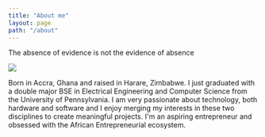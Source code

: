 ```yaml
---
title: "About me"
layout: page
path: "/about"
---
```


The absence of evidence is not the evidence of absence

![](./headshot-Ransford.jpg)

Born in Accra, Ghana and raised in Harare, Zimbabwe. I just graduated with a double major BSE in Electrical Engineering and Computer Science from the University of Pennsylvania.  I am very passionate about technology, both hardware and software and I enjoy merging my interests in these two disciplines to create meaningful projects. 
I'm an aspiring entrepreneur and obsessed with the African Entrepreneurial ecosystem.